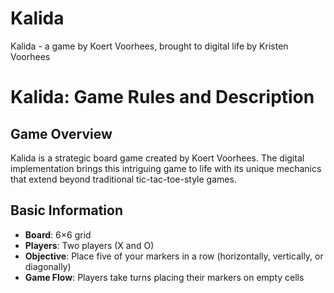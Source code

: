# Kalida
Kalida - a game by Koert Voorhees, brought to digital life by Kristen Voorhees


# Kalida: Game Rules and Description

## Game Overview
Kalida is a strategic board game created by Koert Voorhees. The digital implementation brings this intriguing game to life with its unique mechanics that extend beyond traditional tic-tac-toe-style games.

## Basic Information
- **Board**: 6×6 grid
- **Players**: Two players (X and O)
- **Objective**: Place five of your markers in a row (horizontally, vertically, or diagonally)
- **Game Flow**: Players take turns placing their markers on empty cells
